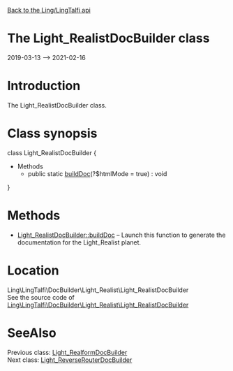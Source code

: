 [Back to the Ling/LingTalfi api](https://github.com/lingtalfi/LingTalfi/blob/master/doc/api/Ling/LingTalfi.md)



The Light_RealistDocBuilder class
================
2019-03-13 --> 2021-02-16






Introduction
============

The Light_RealistDocBuilder class.



Class synopsis
==============


class <span class="pl-k">Light_RealistDocBuilder</span>  {

- Methods
    - public static [buildDoc](https://github.com/lingtalfi/LingTalfi/blob/master/doc/api/Ling/LingTalfi/DocBuilder/Light_Realist/Light_RealistDocBuilder/buildDoc.md)(?$htmlMode = true) : void

}






Methods
==============

- [Light_RealistDocBuilder::buildDoc](https://github.com/lingtalfi/LingTalfi/blob/master/doc/api/Ling/LingTalfi/DocBuilder/Light_Realist/Light_RealistDocBuilder/buildDoc.md) &ndash; Launch this function to generate the documentation for the Light_Realist planet.





Location
=============
Ling\LingTalfi\DocBuilder\Light_Realist\Light_RealistDocBuilder<br>
See the source code of [Ling\LingTalfi\DocBuilder\Light_Realist\Light_RealistDocBuilder](https://github.com/lingtalfi/LingTalfi/blob/master/DocBuilder/Light_Realist/Light_RealistDocBuilder.php)



SeeAlso
==============
Previous class: [Light_RealformDocBuilder](https://github.com/lingtalfi/LingTalfi/blob/master/doc/api/Ling/LingTalfi/DocBuilder/Light_Realform/Light_RealformDocBuilder.md)<br>Next class: [Light_ReverseRouterDocBuilder](https://github.com/lingtalfi/LingTalfi/blob/master/doc/api/Ling/LingTalfi/DocBuilder/Light_ReverseRouter/Light_ReverseRouterDocBuilder.md)<br>
